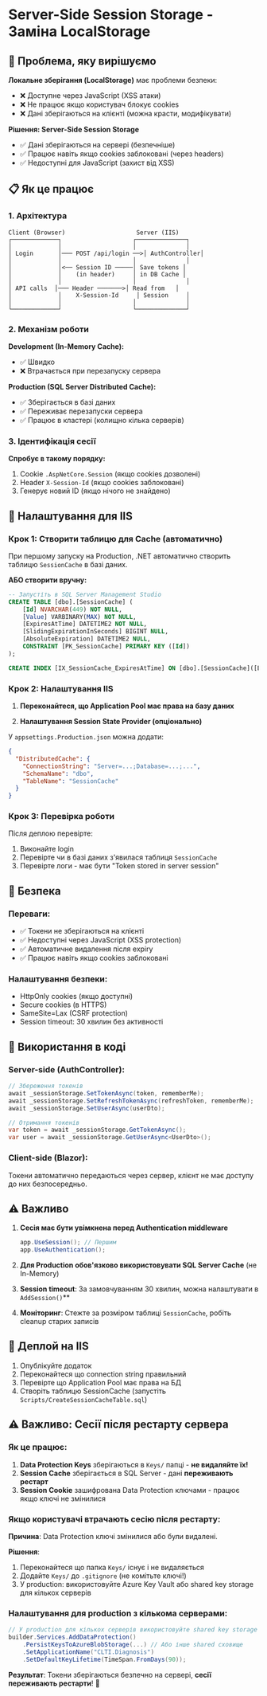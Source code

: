 # Server-Side Session Storage - Заміна LocalStorage

## 🎯 Проблема, яку вирішуємо

**Локальне зберігання (LocalStorage)** має проблеми безпеки:
- ❌ Доступне через JavaScript (XSS атаки)
- ❌ Не працює якщо користувач блокує cookies
- ❌ Дані зберігаються на клієнті (можна красти, модифікувати)

**Рішення: Server-Side Session Storage**
- ✅ Дані зберігаються на сервері (безпечніше)
- ✅ Працює навіть якщо cookies заблоковані (через headers)
- ✅ Недоступні для JavaScript (захист від XSS)

## 📋 Як це працює

### 1. Архітектура

```
Client (Browser)                    Server (IIS)
┌─────────────┐                    ┌──────────────┐
│             │                    │              │
│ Login       │─── POST /api/login ──>│ AuthController│
│             │                    │              │
│             │<── Session ID ─────│ Save tokens │
│             │    (in header)     │ in DB Cache │
│             │                    │              │
│ API calls  │─── Header ───────>│ Read from   │
│             │    X-Session-Id     │ Session     │
│             │                    │              │
└─────────────┘                    └──────────────┘
```

### 2. Механізм роботи

**Development (In-Memory Cache):**
- ✅ Швидко
- ❌ Втрачається при перезапуску сервера

**Production (SQL Server Distributed Cache):**
- ✅ Зберігається в базі даних
- ✅ Переживає перезапуски сервера
- ✅ Працює в кластері (колищно кілька серверів)

### 3. Ідентифікація сесії

**Спробує в такому порядку:**
1. Cookie `.AspNetCore.Session` (якщо cookies дозволені)
2. Header `X-Session-Id` (якщо cookies заблоковані)
3. Генерує новий ID (якщо нічого не знайдено)

## 🔧 Налаштування для IIS

### Крок 1: Створити таблицю для Cache (автоматично)

При першому запуску на Production, .NET автоматично створить таблицю `SessionCache` в базі даних.

**АБО створити вручну:**

```sql
-- Запустіть в SQL Server Management Studio
CREATE TABLE [dbo].[SessionCache] (
    [Id] NVARCHAR(449) NOT NULL,
    [Value] VARBINARY(MAX) NOT NULL,
    [ExpiresAtTime] DATETIME2 NOT NULL,
    [SlidingExpirationInSeconds] BIGINT NULL,
    [AbsoluteExpiration] DATETIME2 NULL,
    CONSTRAINT [PK_SessionCache] PRIMARY KEY ([Id])
);

CREATE INDEX [IX_SessionCache_ExpiresAtTime] ON [dbo].[SessionCache]([ExpiresAtTime]);
```

### Крок 2: Налаштування IIS

1. **Переконайтеся, що Application Pool має права на базу даних**

2. **Налаштування Session State Provider (опціонально)**

У `appsettings.Production.json` можна додати:
```json
{
  "DistributedCache": {
    "ConnectionString": "Server=...;Database=...;...",
    "SchemaName": "dbo",
    "TableName": "SessionCache"
  }
}
```

### Крок 3: Перевірка роботи

Після деплою перевірте:
1. Виконайте login
2. Перевірте чи в базі даних з'явилася таблиця `SessionCache`
3. Перевірте логи - має бути "Token stored in server session"

## 🔐 Безпека

### Переваги:
- ✅ Токени не зберігаються на клієнті
- ✅ Недоступні через JavaScript (XSS protection)
- ✅ Автоматичне видалення після expiry
- ✅ Працює навіть якщо cookies заблоковані

### Налаштування безпеки:
- HttpOnly cookies (якщо доступні)
- Secure cookies (в HTTPS)
- SameSite=Lax (CSRF protection)
- Session timeout: 30 хвилин без активності

## 📝 Використання в коді

### Server-side (AuthController):
```csharp
// Збереження токенів
await _sessionStorage.SetTokenAsync(token, rememberMe);
await _sessionStorage.SetRefreshTokenAsync(refreshToken, rememberMe);
await _sessionStorage.SetUserAsync(userDto);

// Отримання токенів
var token = await _sessionStorage.GetTokenAsync();
var user = await _sessionStorage.GetUserAsync<UserDto>();
```

### Client-side (Blazor):
Токени автоматично передаються через сервер, клієнт не має доступу до них безпосередньо.

## ⚠️ Важливо

1. **Сесія має бути увімкнена перед Authentication middleware**
   ```csharp
   app.UseSession(); // Першим
   app.UseAuthentication();
   ```

2. **Для Production обов'язково використовувати SQL Server Cache** (не In-Memory)

3. **Session timeout**: За замовчуванням 30 хвилин, можна налаштувати в `AddSession()`**

4. **Моніторинг**: Стежте за розміром таблиці `SessionCache`, робіть cleanup старих записів

## 🚀 Деплой на IIS

1. Опублікуйте додаток
2. Переконайтеся що connection string правильний
3. Перевірте що Application Pool має права на БД
4. Створіть таблицю SessionCache (запустіть `Scripts/CreateSessionCacheTable.sql`)

## ⚠️ Важливо: Сесії після рестарту сервера

### Як це працює:

1. **Data Protection Keys** зберігаються в `Keys/` папці - **не видаляйте їх!**
2. **Session Cache** зберігається в SQL Server - дані **переживають рестарт**
3. **Session Cookie** зашифрована Data Protection ключами - працює якщо ключі не змінилися

### Якщо користувачі втрачають сесію після рестарту:

**Причина**: Data Protection ключі змінилися або були видалені.

**Рішення**:
1. Переконайтеся що папка `Keys/` існує і не видаляється
2. Додайте `Keys/` до `.gitignore` (не комітьте ключі!)
3. У production: використовуйте Azure Key Vault або shared key storage для кількох серверів

### Налаштування для production з кількома серверами:

```csharp
// У production для кількох серверів використовуйте shared key storage
builder.Services.AddDataProtection()
    .PersistKeysToAzureBlobStorage(...) // Або інше shared сховище
    .SetApplicationName("CLTI.Diagnosis")
    .SetDefaultKeyLifetime(TimeSpan.FromDays(90));
```

**Результат**: Токени зберігаються безпечно на сервері, **сесії переживають рестарти**! 🎉

